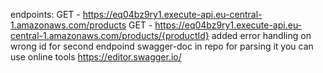 endpoints:
  GET - https://eq04bz9ry1.execute-api.eu-central-1.amazonaws.com/products
  GET - https://eq04bz9ry1.execute-api.eu-central-1.amazonaws.com/products/{productId}
added error handling on wrong id for second endpoind
swagger-doc in repo
for parsing it you can use online tools
https://editor.swagger.io/